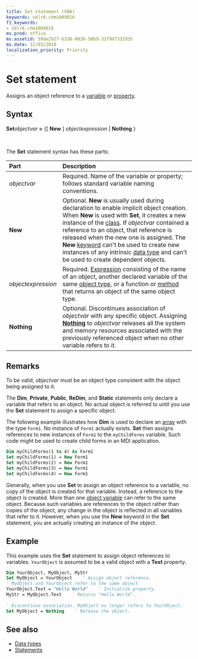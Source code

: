 ```yaml
---
title: Set statement (VBA)
keywords: vblr6.chm1009016
f1_keywords:
- vblr6.chm1009016
ms.prod: office
ms.assetid: 59de2927-b338-0038-50b9-3379d7331935
ms.date: 12/03/2018
localization_priority: Priority
---
```



# Set statement

Assigns an object reference to a [variable](../../Glossary/vbe-glossary.md#variable) or [property](../../Glossary/vbe-glossary.md#property).

## Syntax

**Set**_objectvar_ **=** {[ **New** ] _objectexpression_ | **Nothing** }

<br/>

The **Set** statement syntax has these parts:

|Part|Description|
|:-----|:-----|
| _objectvar_|Required. Name of the variable or property; follows standard variable naming conventions.|
|**New**|Optional. **New** is usually used during declaration to enable implicit object creation. When **New** is used with **Set**, it creates a new instance of the [class](../../Glossary/vbe-glossary.md#class). If _objectvar_ contained a reference to an object, that reference is released when the new one is assigned. The **New** [keyword](../../Glossary/vbe-glossary.md#keyword) can't be used to create new instances of any intrinsic [data type](../../Glossary/vbe-glossary.md#data-type) and can't be used to create dependent objects.|
| _objectexpression_|Required. [Expression](../../Glossary/vbe-glossary.md#expression) consisting of the name of an object, another declared variable of the same [object type](../../Glossary/vbe-glossary.md#object-type), or a function or [method](../../Glossary/vbe-glossary.md#method) that returns an object of the same object type.|
|**Nothing**|Optional. Discontinues association of _objectvar_ with any specific object. Assigning **[Nothing](nothing-keyword.md)** to _objectvar_ releases all the system and memory resources associated with the previously referenced object when no other variable refers to it.|

## Remarks

To be valid, _objectvar_ must be an object type consistent with the object being assigned to it.

The **Dim**, **Private**, **Public**, **ReDim**, and **Static** statements only declare a variable that refers to an object. No actual object is referred to until you use the **Set** statement to assign a specific object.

The following example illustrates how **Dim** is used to declare an [array](../../Glossary/vbe-glossary.md#array) with the type `Form1`. No instance of `Form1` actually exists. **Set** then assigns references to new instances of `Form1` to the `myChildForms` variable. Such code might be used to create child forms in an MDI application.

```vb
Dim myChildForms(1 to 4) As Form1 
Set myChildForms(1) = New Form1 
Set myChildForms(2) = New Form1 
Set myChildForms(3) = New Form1 
Set myChildForms(4) = New Form1 

```

Generally, when you use **Set** to assign an object reference to a variable, no copy of the object is created for that variable. Instead, a reference to the object is created. More than one [object variable](../../Glossary/vbe-glossary.md#object-variable) can refer to the same object. Because such variables are references to the object rather than copies of the object, any change in the object is reflected in all variables that refer to it. However, when you use the **New** keyword in the **Set** statement, you are actually creating an instance of the object.

## Example

This example uses the **Set** statement to assign object references to variables. `YourObject` is assumed to be a valid object with a **Text** property.


```vb
Dim YourObject, MyObject, MyStr 
Set MyObject = YourObject    ' Assign object reference. 
' MyObject and YourObject refer to the same object. 
YourObject.Text = "Hello World"    ' Initialize property. 
MyStr = MyObject.Text    ' Returns "Hello World". 
 
' Discontinue association. MyObject no longer refers to YourObject. 
Set MyObject = Nothing    ' Release the object. 

```

## See also

- [Data types](data-type-summary.md)
- [Statements](../statements.md)
